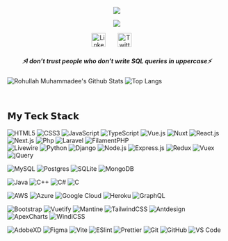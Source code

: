 <p align="center">
  <a href="https://github.com/rohullahmuhammadee/readme-typing-svg">
    <img src="https://readme-typing-svg.demolab.com/?lines=Hi, I'm Rohullah Muhammadee 👋 &font=Fira%20Code&center=true&width=440&height=45&color=f75c71&vCenter=true&pause=1000000&size=25" /></a>
</p>
<!-- Hi, I'm Rohullah Muhammadee 👋 -->
<p align="center">
  <a href="https://github.com/rohullahmuhammadee/readme-typing-svg">
    <img src="https://readme-typing-svg.demolab.com/?lines=Full-stack%20Software%20Engineer;Experienced%20UI%2FUX%20Designer;5%2B%20years%20of%20coding%20experience;Always%20learning%20new%20things&font=Fira%20Code&center=true&width=440&height=45&color=f75c7e&vCenter=true&pause=1000&size=22" /></a>
</p>

<!-- Social icons section -->
<p align="center"> 
  <a href="https://www.linkedin.com/in/rohullah-muhammadee-b579ab314"><img width="32px" alt="LinkedIn" title="LinkedIn" src="https://i.imgur.com/yRpa1dQ.png"/></a>
  &#8287;&#8287;&#8287;&#8287;&#8287;
  <a href="https://twitter.com/rohmuhammadee"><img width="32px" alt="Twitter" title="Twitter" src="https://i.imgur.com/AixJgnm.png"/></a>
  &#8287;&#8287;&#8287;&#8287;&#8287; 
<!--   &#8287;&#8287;&#8287;&#8287;&#8287;
  <a href="http://eyl327.mywebcommunity.org/promos/"><img width="32px" alt="Free Stuff" title="Free gifts for you" src="https://i.imgur.com/0uVwkoZ.png"/></a> -->
</p>

 <h5 align="center">
   <i>⚡️I don’t trust people who don’t write SQL queries in uppercase⚡️</i>
  </h5>

![Rohullah Muhammadee's Github Stats](https://github-readme-stats.vercel.app/api?username=rohullahmuhammadee&count_private=true&show_icons=true&include_all_commits=true)
![Top Langs](https://github-readme-stats.vercel.app/api/top-langs/?username=rohullahmuhammadee&hide=TeX&layout=compact)


<br />

## 𝗠𝘆 𝗧𝗲𝗰𝗸 𝗦𝘁𝗮𝗰𝗸

![HTML5](https://img.shields.io/badge/-HTML5-%23E44D27?style=flat-square&logo=html5&logoColor=ffffff)
![CSS3](https://img.shields.io/badge/-CSS3-%231572B6?style=flat-square&logo=css3)
![JavaScript](https://img.shields.io/badge/-JavaScript-%23F7DF1C?style=flat-square&logo=javascript&logoColor=000000&labelColor=%23F7DF1C&color=%23FFCE5A)
![TypeScript](https://img.shields.io/badge/-TypeScript-007ACC?style=flat-square&logo=typescript&logoColor=white)
![Vue.js](https://img.shields.io/badge/-Vue.js-%232c3e50?style=flat-square&logo=vuedotjs)
![Nuxt](https://img.shields.io/badge/-Nuxt.js-%23282C34?style=flat-square&logo=nuxtdotjs)
![React.js](https://img.shields.io/badge/-React.js-%23282C34?style=flat-square&logo=react)
![Next.js](https://img.shields.io/badge/-Next.js-%23000000?style=flat-square&logo=nextdotjs)
![Php](https://img.shields.io/badge/-Php-777BB4?style=flat-square&logo=php&logoColor=white)
![Laravel](https://img.shields.io/badge/-Laravel-FF2D20?style=flat-square&logo=laravel&logoColor=white)
![FilamentPHP](https://img.shields.io/badge/-FilamentPHP-F4645F?style=flat-square&logo=php&logoColor=white) <br />
![Livewire](https://img.shields.io/badge/-Livewire-303F9F?style=flat-square&logo=livewire&logoColor=white)
![Python](https://img.shields.io/badge/-Python-BA68C8?style=flat-square&logo=python&logoColor=white)
![Django](https://img.shields.io/badge/-Django-092E20?style=flat-square&logo=django&logoColor=white)
![Node.js](https://img.shields.io/badge/-Node.js-339933?style=flat-square&logo=nodedotjs&logoColor=white)
![Express.js](https://img.shields.io/badge/-Express.js-3776AA?style=flat-square&logo=express&logoColor=white)
![Redux](https://img.shields.io/badge/-Redux-764ABC?style=flat-square&logo=redux&logoColor=white)
![Vuex](https://img.shields.io/badge/-Vuex-4FC08D?style=flat-square&logo=vuex&logoColor=white)
![jQuery](https://img.shields.io/badge/-jQuery-E91E63?style=flat-square&logo=jquery&logoColor=white)

![MySQL](https://img.shields.io/badge/-MySQL-%231d365d?style=flat-square&logo=mysql&logoColor=ffffff)
![Postgres](https://img.shields.io/badge/-Postgres-%23CC6699?style=flat-square&logo=postgresql&logoColor=ffffff)
![SQLite](https://img.shields.io/badge/-SQLite-%F4645F?style=flat-square&logo=sqlite&logoColor=ffffff)
![MongoDB](https://img.shields.io/badge/-MongoDB-%23333333?style=flat-square&logo=mongodb)


![Java](https://img.shields.io/badge/-Java-007396?style=flat-square&logo=java&logoColor=white)
![C++](https://img.shields.io/badge/-C++-00599C?style=flat-square&logo=c%2B%2B&logoColor=white)
![C#](https://img.shields.io/badge/-C%23-239120?style=flat-square&logo=c-sharp&logoColor=white)
![C](https://img.shields.io/badge/-C-00ADD8?style=flat-square&logo=c&logoColor=white)

![AWS](https://img.shields.io/badge/-AWS-232F3E?style=flat-square&logo=amazon-aws&logoColor=white)
![Azure](https://img.shields.io/badge/-Azure-0078D4?style=flat-square&logo=microsoft-azure&logoColor=white)
![Google Cloud](https://img.shields.io/badge/-Google%20Cloud-4285F4?style=flat-square&logo=google-cloud&logoColor=white)
![Heroku](https://img.shields.io/badge/-Heroku-430098?style=flat-square&logo=heroku&logoColor=white)
![GraphQL](https://img.shields.io/badge/-GraphQL-E10098?style=flat-square&logo=graphql&logoColor=white)

![Bootstrap](https://img.shields.io/badge/-Bootstrap-%231d365d?style=flat-square&logo=bootstrap&logoColor=ffffff)
![Vuetify](https://img.shields.io/badge/-Vuetify-%23CC6699?style=flat-square&logo=vuetify&logoColor=ffffff)
![Mantine](https://img.shields.io/badge/-Mantine-%23333333?style=flat-square&logo=mantine)
![TailwindCSS](https://img.shields.io/badge/-TailwindCSS-%231a202c?style=flat-square&logo=tailwind-css)
![Antdesign](https://img.shields.io/badge/-AntDesign-00ADD8?style=flat-square&logo=antdesign)
![ApexCharts](https://img.shields.io/badge/-ApexCharts-FF4560?style=flat-square&logo=apex-charts&logoColor=white)
![WindiCSS](https://img.shields.io/badge/-WindiCSS-%23000000?style=flat-square&logo=tailwind-css&&logoColor=48B0F1)

![AdobeXD](https://img.shields.io/badge/-AdobeXd-%232C3A42?style=flat-square&logo=adobexd)
![Figma](https://img.shields.io/badge/-Figma-%23EC4A3F?style=flat-square&logo=figma&logoColor=ffffff)
![Vite](https://img.shields.io/badge/-Vite-%23646CFF?style=flat-square&logo=vite&logoColor=ffffff)
![ESlint](https://img.shields.io/badge/-ESLint-%234B32C3?style=flat-square&logo=eslint)
![Prettier](https://img.shields.io/badge/-Prettier-339933?style=flat-square&logo=prettier&logoColor=ffffff)
![Git](https://img.shields.io/badge/-Git-%23F05032?style=flat-square&logo=git&logoColor=%23ffffff)
![GitHub](https://img.shields.io/badge/-GitHub-%23000000?style=flat-square&logo=github)
![VS Code](https://img.shields.io/badge/-VSCode-%23007ACC?style=flat-square&logo=visual-studio-code)


